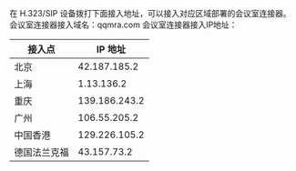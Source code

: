 在 H.323/SIP 设备拨打下面接入地址，可以接入对应区域部署的会议室连接器。
会议室连接器接入域名：qqmra.com
会议室连接器接入IP地址： 

| 接入点    | IP 地址         |
|--------|---------------|
| 北京     | 42.187.185.2  |
| 上海     | 1.13.136.2    |
| 重庆     | 139.186.243.2 |
| 广州     | 106.55.205.2  |
| 中国香港   | 129.226.105.2 |
| 德国法兰克福 | 43.157.73.2   |
